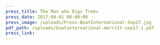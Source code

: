 ```yaml
---
press_title: The Man who Digs Trees
press_date: 2017-09-01 00:00:00
press_image: /uploads/Press-BoatInternational-Sep17.jpg
pdf_path: /uploads/boatinternational-merritt-sep17-1.pdf
press_link:
---
```

